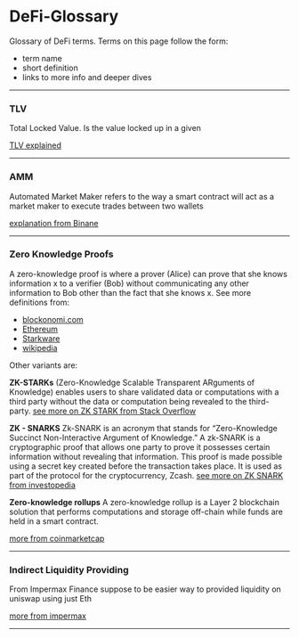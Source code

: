 # DeFi-Glossary

Glossary of DeFi terms. Terms on this page follow the form:
* term name
* short definition
* links to more info and deeper dives

----


### TLV
Total Locked Value. Is the value locked up in a given

[TLV explained](https://impermax.medium.com/defi-explained-what-is-tvl-9800eda80b0b)

-----

### AMM
Automated Market Maker refers to the way a smart contract will act as a 
market maker to execute trades between two wallets

[explanation from Binane](https://academy.binance.com/en/articles/what-is-an-automated-market-maker-amm)

-----

### Zero Knowledge Proofs
A zero-knowledge proof is where a prover (Alice) can prove that she knows 
information x to a verifier (Bob) without communicating any other information 
to Bob other than the fact that she knows x.
See more definitions from:
* [blockonomi.com](https://blockonomi.com/zero-knowledge-proofs/)
* [Ethereum](https://docs.ethhub.io/ethereum-roadmap/layer-2-scaling/zk-starks/)
* [Starkware](https://medium.com/starkware)
* [wikipedia](https://en.wikipedia.org/wiki/Zero-knowledge_proof)


Other variants are: 

**ZK-STARKs** (Zero-Knowledge Scalable Transparent ARguments of Knowledge) 
enables users to share validated data or computations with a third party 
without the data or computation being revealed to the third-party.
[see more on ZK STARK from Stack Overflow](https://crypto.stackexchange.com/questions/56327/what-are-zk-starks)

**ZK - SNARKS** Zk-SNARK is an acronym that stands for “Zero-Knowledge Succinct 
Non-Interactive Argument of Knowledge.” A zk-SNARK is a cryptographic proof that allows 
one party to prove it possesses certain information without revealing that information. 
This proof is made possible using a secret key created before the transaction takes place. 
It is used as part of the protocol for the cryptocurrency, Zcash.
[see more on ZK SNARK from investopedia](https://www.investopedia.com/terms/z/zksnark.asp)

**Zero-knowledge rollups**
A zero-knowledge rollup is a Layer 2 blockchain solution that performs computations and storage off-chain while 
funds are held in a smart contract.

[more from coinmarketcap](https://coinmarketcap.com/alexandria/glossary/zero-knowledge-rollups)

----

### Indirect Liquidity Providing
From Impermax Finance suppose to be easier way to provided liquidity on uniswap using just Eth

[more from impermax](https://impermax.medium.com/the-power-of-indirect-liquidity-providing-c22f51be698a)

----

